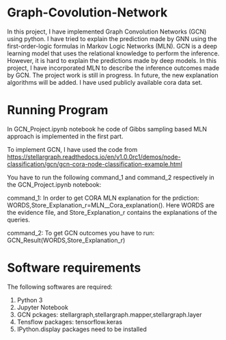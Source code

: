 # Graph-Covolution-Network

In this project, I have implemented Graph Convolution Networks (GCN) using python. I have tried to explain the prediction made by GNN using the first-order-logic formulas in Markov Logic Networks (MLN). GCN is a deep learning model that uses the relational knowledge to perform the inference. However, it is hard to explain the predictions made by deep models. In this project, I have incorporated MLN to describe the inference outcomes made by GCN. The project work is still in progress. In future, the new explanation algorithms will be added. I have used publicly available cora data set. 

# Running Program
In GCN_Project.ipynb  notebook he code of Gibbs sampling based  MLN approach is implemented in the first part.

To implement GCN, I have used the code from https://stellargraph.readthedocs.io/en/v1.0.0rc1/demos/node-classification/gcn/gcn-cora-node-classification-example.html

You have to  run the following command_1 and command_2 respectively in the 
GCN_Project.ipynb  notebook:

command_1: In order to get CORA MLN explanation for the prdiction: WORDS,Store_Explanation_r=MLN__Cora_explanation(). Here WORDS are the evidence file, and Store_Explanation_r contains the explanations of the queries. 

command_2: To get GCN outcomes you have to run: GCN_Result(WORDS,Store_Explanation_r)

# Software requirements
The following softwares are required:
1. Python 3
2. Jupyter Notebook
3. GCN pckages: stellargraph,stellargraph.mapper,stellargraph.layer
4. Tensflow packages: tensorflow.keras
5. IPython.display packages need to be installed
